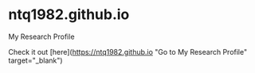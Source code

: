 # ntq1982.github.io
My Research Profile

Check it out [here](https://ntq1982.github.io "Go to My Research Profile" target="_blank")
